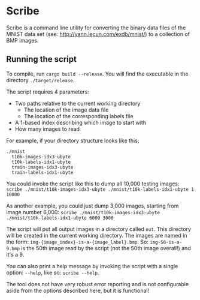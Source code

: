 # Scribe
Scribe is a command line utility for converting the binary data files of the MNIST data set (see: http://yann.lecun.com/exdb/mnist/)
to a collection of BMP images.
## Running the script
To compile, run `cargo build --release`. You will find the executable in the directory `./target/release`. 

The script requires 4 parameters:
- Two paths relative to the current working directory
  - The location of the image data file
  - The location of the corresponding labels file
- A 1-based index describing which image to start with
- How many images to read

For example, if your directory structure looks like this:
```
./mnist
  t10k-images-idx3-ubyte
  t10k-labels-idx1-ubyte
  train-images-idx3-ubyte
  train-labels-idx1-ubyte
```
You could invoke the script like this to dump all 10,000 testing images:
`scribe ./mnist/t10k-images-idx3-ubyte ./mnist/t10k-labels-idx1-ubyte 1 10000`

As another example, you could just dump 3,000 images, starting from image number 6,000:
`scribe ./mnist/t10k-images-idx3-ubyte ./mnist/t10k-labels-idx1-ubyte 6000 3000`

The script will put all output images in a directory called `out`. This directory will
be created in the current working directory. The images are named in the form:
`img-{image_index}-is-a-{image_label}.bmp`. So: `img-50-is-a-9.bmp` is the 50th image
read by the script (not the 50th image overall!) and it's a 9.

You can also print a help message by invoking the script with a single option: `--help`, like so:
`scribe --help`.

The tool does not have very robust error reporting and is not configurable aside from the options
described here, but it is functional!
